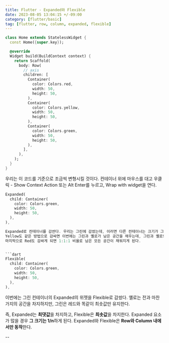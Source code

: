 ```yaml
---
title: Flutter - Expanded와 Flexible
date: 2023-08-05 13:04:15 +/-09:00
category: [flutter/basic]
tag: [flutter, row, column, expanded, flexible]
---
```


```dart
class Home extends StatelessWidget {
  const Home({super.key});

  @override
  Widget build(BuildContext context) {
    return Scaffold(
      body: Row(
        // axis
        children: [
          Container(
            color: Colors.red,
            width: 50,
            height: 50,
          ),
          Container(
            color: Colors.yellow,
            width: 50,
            height: 50,
          ),
          Container(
            color: Colors.green,
            width: 50,
            height: 50,
          ),
        ],
      ),
    );
  }
}
```

우리는 이 코드를 기준으로 조금씩 변형시킬 것이다.
컨테이너 위에 마우스를 대고 우클릭 - Show Context Action 또는 Alt Enter를 누르고, Wrap with widget을 연다.

```dart
Expanded(
  child: Container(
    color: Colors.green,
    width: 50,
    height: 50,
  ),
),

Expanded로 컨테이너를 감싼다. 우리는 그린에 감쌌는데, 이러면 다른 컨테이너는 크기가 그대로이며 그린만 남은 모든 Row 공간을 채우게 된다.
Yellow도 같은 방법으로 감싸면 이번에는 그린과 옐로가 남은 공간을 채우는데, 그린과 옐로의 비율은 1:1이다.
마지막으로 Red도 감싸게 되면 1:1:1 비율로 남은 모든 공간이 채워지게 된다.


```dart
Flexible(
  child: Container(
    color: Colors.green,
    width: 50,
    height: 50,
  ),
),
```
이번에는 그린 컨테이너의 Expanded의 위젯을 Flexible로 감쌌다. 옐로는 전과 마찬가지의 공간을 차지하지만, 그린은 레드와 똑같이 최솟값만 유지한다.

즉, Expanded는 **최댓값**을 차지하고, Flexible은 **최솟값**을 차지한다.
Expanded 요소가 많을 경우 **그 크기는 1/n**하게 된다.
Expanded와 Flexible은 **Row와 Column 내에서만 동작**한다.

--